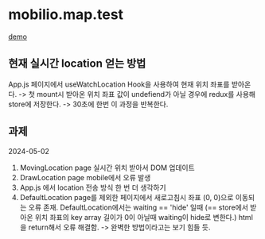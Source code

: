 # mobilio.map.test

[demo](https://pvvng.github.io/test_map)

## 현재 실시간 location 얻는 방법

App.js 페이지에서 useWatchLocation Hook을 사용하여 현재 위치 좌표를 받아온다.
-> 첫 mount시 받아온 위치 좌표 값이 undefiend가 아닐 경우에 redux를 사용해 store에 저장한다.
-> 30초에 한번 이 과정을 반복한다.

## 과제

2024-05-02 

1. MovingLocation page 실시간 위치 받아서 DOM 업데이트 
2. DrawLocation page mobile에서 오류 발생
3. App.js 에서 location 전송 방식 한 번 더 생각하기
4. DefaultLocation page를 제외한 페이지에서 새로고침시 좌표 (0, 0)으로 이동되는 오류 존재. DefaultLocation에서는 waiting == 'hide' 일때 (== store에서 받아온 위치 좌표의 key array 길이가 0이 아닐때 waiting이 hide로 변한다.) html을 return해서 오류 해결함. -> 완벽한 방법이라고는 보기 힘들 듯.
